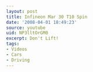```yaml
---
layout: post
title: Infineon Mar 30 T10 Spin
date: '2008-04-01 18:49:23'
source: youtube
uid: NP3lltOrGM0
excerpt: Don't Lift!
tags:
- Videos
- Cars
- Driving
---
```

